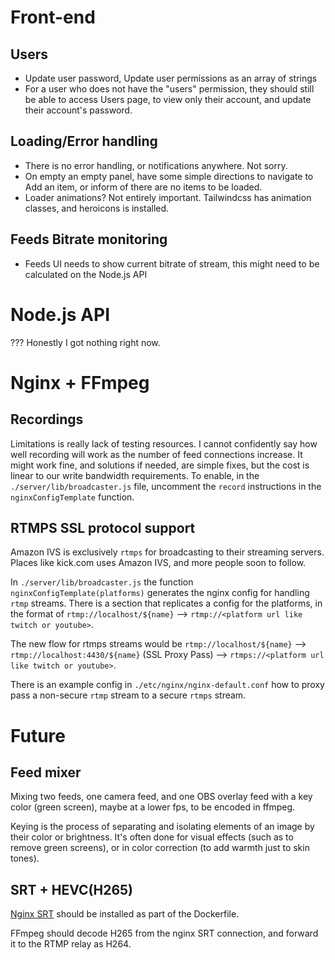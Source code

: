 # Front-end

## Users
- Update user password, Update user permissions as an array of strings
- For a user who does not have the "users" permission, they should still be able to access Users page, to view only their account, and update their account's password.

## Loading/Error handling

- There is no error handling, or notifications anywhere. Not sorry.
- On empty an empty panel, have some simple directions to navigate to Add an item, or inform of there are no items to be loaded.
- Loader animations? Not entirely important. Tailwindcss has animation classes, and heroicons is installed.

## Feeds Bitrate monitoring

- Feeds UI needs to show current bitrate of stream, this might need to be calculated on the Node.js API

# Node.js API

??? Honestly I got nothing right now.

# Nginx + FFmpeg

## Recordings

Limitations is really lack of testing resources. I cannot confidently say how well recording will work as the number of feed connections increase. It might work fine, and solutions if needed, are simple fixes, but the cost is linear to our write bandwidth requirements. To enable, in the `./server/lib/broadcaster.js` file, uncomment the `record` instructions in the `nginxConfigTemplate` function.

## RTMPS SSL protocol support

Amazon IVS is exclusively `rtmps` for broadcasting to their streaming servers. Places like kick.com uses Amazon IVS, and more people soon to follow.

In `./server/lib/broadcaster.js` the function `nginxConfigTemplate(platforms)` generates the nginx config for handling `rtmp` streams. There is a section that replicates a config for the platforms, in the format of `rtmp://localhost/${name}` --> `rtmp://<platform url like twitch or youtube>`.

The new flow for rtmps streams would be `rtmp://localhost/${name}` --> `rtmp://localhost:4430/${name}` (SSL Proxy Pass) --> `rtmps://<platform url like twitch or youtube>`.

There is an example config in `./etc/nginx/nginx-default.conf` how to proxy pass a non-secure `rtmp` stream to a secure `rtmps` stream.
  
# Future

## Feed mixer
Mixing two feeds, one camera feed, and one OBS overlay feed with a key color (green screen), maybe at a lower fps, to be encoded in ffmpeg.

Keying is the process of separating and isolating elements of an image by their color or brightness. It's often done for visual effects (such as to remove green screens), or in color correction (to add warmth just to skin tones).

## SRT + HEVC(H265)

[Nginx SRT](https://github.com/kaltura/nginx-srt-module) should be installed as part of the Dockerfile.

FFmpeg should decode H265 from the nginx SRT connection, and forward it to the RTMP relay as H264.